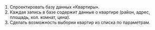 1. Спроектировать базу данных «Квартиры».
2. Каждая запись в базе содержит данные о квартире (район, адрес, площадь, кол. комнат, цена).
3. Сделать возможность выборки квартир из списка по параметрам.
